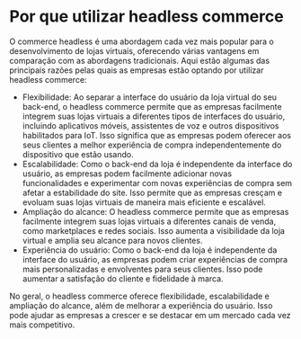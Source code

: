 # Por que utilizar headless commerce

O commerce headless é uma abordagem cada vez mais popular para o desenvolvimento de lojas virtuais, oferecendo várias vantagens em comparação com as abordagens tradicionais. Aqui estão algumas das principais razões pelas quais as empresas estão optando por utilizar headless commerce:

- Flexibilidade: Ao separar a interface do usuário da loja virtual do seu back-end, o headless commerce permite que as empresas facilmente integrem suas lojas virtuais a diferentes tipos de interfaces do usuário, incluindo aplicativos móveis, assistentes de voz e outros dispositivos habilitados para IoT. Isso significa que as empresas podem oferecer aos seus clientes a melhor experiência de compra independentemente do dispositivo que estão usando.
- Escalabilidade: Como o back-end da loja é independente da interface do usuário, as empresas podem facilmente adicionar novas funcionalidades e experimentar com novas experiências de compra sem afetar a estabilidade do site. Isso permite que as empresas cresçam e evoluam suas lojas virtuais de maneira mais eficiente e escalável.
- Ampliação do alcance: O headless commerce permite que as empresas facilmente integrem suas lojas virtuais a diferentes canais de venda, como marketplaces e redes sociais. Isso aumenta a visibilidade da loja virtual e amplia seu alcance para novos clientes.
- Experiência do usuário: Como o back-end da loja é independente da interface do usuário, as empresas podem criar experiências de compra mais personalizadas e envolventes para seus clientes. Isso pode aumentar a satisfação do cliente e fidelidade à marca.

No geral, o headless commerce oferece flexibilidade, escalabilidade e ampliação do alcance, além de melhorar a experiência do usuário. Isso pode ajudar as empresas a crescer e se destacar em um mercado cada vez mais competitivo.
